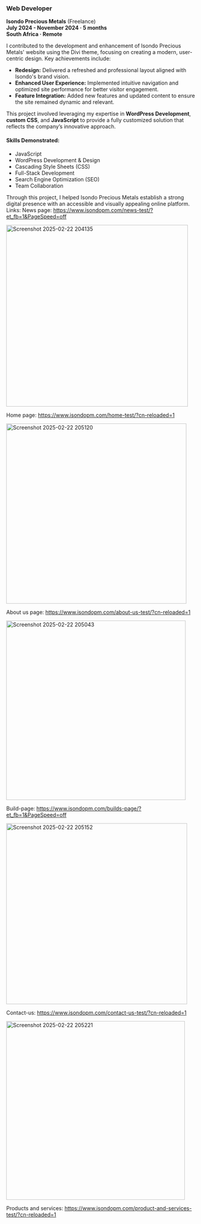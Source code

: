### Web Developer  
**Isondo Precious Metals** (Freelance)  
**July 2024 - November 2024 · 5 months**  
**South Africa · Remote**  

I contributed to the development and enhancement of Isondo Precious Metals' website using the Divi theme, focusing on creating a modern, user-centric design. Key achievements include:  
- **Redesign:** Delivered a refreshed and professional layout aligned with Isondo's brand vision.  
- **Enhanced User Experience:** Implemented intuitive navigation and optimized site performance for better visitor engagement.  
- **Feature Integration:** Added new features and updated content to ensure the site remained dynamic and relevant.  

This project involved leveraging my expertise in **WordPress Development**, **custom CSS**, and **JavaScript** to provide a fully customized solution that reflects the company’s innovative approach.  

#### Skills Demonstrated:  
- JavaScript  
- WordPress Development & Design  
- Cascading Style Sheets (CSS)  
- Full-Stack Development  
- Search Engine Optimization (SEO)  
- Team Collaboration  

Through this project, I helped Isondo Precious Metals establish a strong digital presence with an accessible and visually appealing online platform.
Links:
News page:
https://www.isondopm.com/news-test/?et_fb=1&PageSpeed=off

<img width="484" alt="Screenshot 2025-02-22 204135" src="https://github.com/user-attachments/assets/2bac0de2-29ed-4cc5-b1d9-842e8ddceac7" />

Home page:
https://www.isondopm.com/home-test/?cn-reloaded=1 


<img width="480" alt="Screenshot 2025-02-22 205120" src="https://github.com/user-attachments/assets/fc6fe6af-0f78-4990-bd3a-d7b95963efe9" />

About us page:
https://www.isondopm.com/about-us-test/?cn-reloaded=1


<img width="478" alt="Screenshot 2025-02-22 205043" src="https://github.com/user-attachments/assets/7e01a461-7e3d-4729-ad11-5bcd07be82cc" />

Build-page:
https://www.isondopm.com/builds-page/?et_fb=1&PageSpeed=off


<img width="482" alt="Screenshot 2025-02-22 205152" src="https://github.com/user-attachments/assets/6b333ea7-4a8d-4fe2-bf4f-33237e068a99" />

Contact-us:
https://www.isondopm.com/contact-us-test/?cn-reloaded=1 


<img width="476" alt="Screenshot 2025-02-22 205221" src="https://github.com/user-attachments/assets/329004cb-ed6c-46ca-b6bc-304ddbdfe119" />

Products and services:
https://www.isondopm.com/product-and-services-test/?cn-reloaded=1
